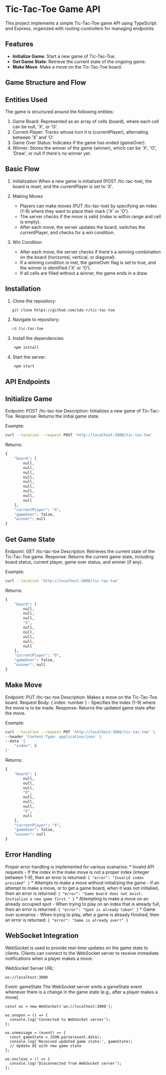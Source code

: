 # Tic-Tac-Toe Game API

This project implements a simple Tic-Tac-Toe game API using TypeScript and Express, organized with routing-controllers for managing endpoints.

## Features

- **Initialize Game**: Start a new game of Tic-Tac-Toe.
- **Get Game State**:  Retrieve the current state of the ongoing game.
- **Make Move**:  Make a move on the Tic-Tac-Toe board.

## Game Structure and Flow

## Entities Used
The game is structured around the following entities:
1. Game Board: Represented as an array of cells (board), where each cell can be null, 'X', or 'O'.
2. Current Player: Tracks whose turn it is (currentPlayer), alternating between 'X' and 'O'.
3. Game Over Status: Indicates if the game has ended (gameOver).
4. Winner: Stores the winner of the game (winner), which can be 'X', 'O', 'Draw', or null if there's no winner yet.

## Basic Flow
1. Initialization
When a new game is initialized (POST /tic-tac-toe), the board is reset, and the currentPlayer is set to 'X'.

2. Making Moves
    * Players can make moves (PUT /tic-tac-toe) by specifying an index (1-9) where they want to place their mark ('X' or 'O').
    * The server checks if the move is valid (index is within range and cell is empty).
    * After each move, the server updates the board, switches the currentPlayer, and checks for a win condition.

3. Win Condition
    * After each move, the server checks if there's a winning combination on the board (horizontal, vertical, or diagonal).
    * If a winning condition is met, the gameOver flag is set to true, and the winner is identified ('X' or 'O').
    * If all cells are filled without a winner, the game ends in a draw.

## Installation

1. Clone the repository:
```sh
   git clone https://github.com/ido-r/tic-tac-toe
```

2. Navigate to repository:
```sh
   cd tic-tac-toe
```

3. Install the dependencies:
```sh
    npm install
```

4. Start the server:
```sh
    npm start
```

## API Endpoints

## Initialize Game

Endpoint: POST /tic-tac-toe
Description: Initializes a new game of Tic-Tac-Toe.
Response: Returns the initial game state.

Example:
```sh 
curl --location --request POST 'http://localhost:3000/tic-tac-toe'
```

Returns:
```sh 
{
    "board": [
        null,
        null,
        null,
        null,
        null,
        null,
        null,
        null,
        null
    ],
    "currentPlayer": "X",
    "gameOver": false,
    "winner": null
}
```

## Get Game State

Endpoint: GET /tic-tac-toe
Description: Retrieves the current state of the Tic-Tac-Toe game.
Response: Returns the current game state, including board status, current player, game over status, and winner (if any).

Example:
```sh 
curl --location 'http://localhost:3000/tic-tac-toe'
```

Returns:
```sh 
{
    "board": [
        null,
        null,
        null,
        "X",
        null,
        null,
        null,
        null,
        null
    ],
    "currentPlayer": "O",
    "gameOver": false,
    "winner": null
}
```

## Make Move

Endpoint: PUT /tic-tac-toe
Description: Makes a move on the Tic-Tac-Toe board.
Request Body: { index: number } - Specifies the index (1-9) where the move is to be made.
Response: Returns the updated game state after the move.

Example:
```sh 
curl --location --request PUT 'http://localhost:3000/tic-tac-toe' \
--header 'Content-Type: application/json' \
--data '{
    "index": 8
}'
```

Returns:
```sh 
{
    "board": [
        null,
        null,
        null,
        "O",
        null,
        null,
        null,
        "X",
        null
    ],
    "currentPlayer": "X",
    "gameOver": false,
    "winner": null
}
```

## Error Handling

Proper error handling is implemented for various scenarios:
    * Invalid API requests - If the index in the make move is not a proper index (integer between 1-9), then an error is returned:
    ```
    {
        "error": "Invalid index provided"
    }
    ```
    * Attempts to make a move without initializing the game - If an attempt to make a move, or to get a game board, when it was not initialied, then an error is returned:
    ```
    {
        "error": "Game board does not exist. Initialize a new game first."
    }
    ```
    * Attempting to make a move on an already occupied spot - When trying to play on an index that is already full, then an error is returned:
    ```
    {
        "error": "Spot is already taken"
    }
    ```
    * Game over scenarios - When trying to play, after a game is already finished, then an error is returned:
    ```
    {
        "error": "Game is already over!"
    }
    ```

## WebSocket Integration
WebSocket is used to provide real-time updates on the game state to clients. Clients can connect to the WebSocket server to receive immediate notifications when a player makes a move.

WebSocket Server URL: 
```
ws://localhost:3000
```

Event: gameState
The WebSocket server emits a gameState event whenever there is a change in the game state (e.g., after a player makes a move).

```
const ws = new WebSocket('ws://localhost:3000');

ws.onopen = () => {
  console.log('Connected to WebSocket server');
};

ws.onmessage = (event) => {
  const gameState = JSON.parse(event.data);
  console.log('Received updated game state:', gameState);
  // Update UI with new game state
};

ws.onclose = () => {
  console.log('Disconnected from WebSocket server');
};
```
